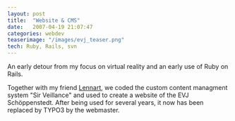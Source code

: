 ```yaml
---
layout: post
title:  "Website & CMS"
date:   2007-04-19 21:07:47
categories: webdev
teaserimage: "/images/evj_teaser.png"
tech: Ruby, Rails, svn
---
```


An early detour from my focus on virtual reality and an early use of Ruby on Rails.

Together with my friend [Lennart](http://works.lmaa.name/), we coded the custom content managment system "Sir Veillance" and used to create a website of the EVJ Schöppenstedt. After being used for several years, it now has been replaced by TYPO3 by the webmaster. 
